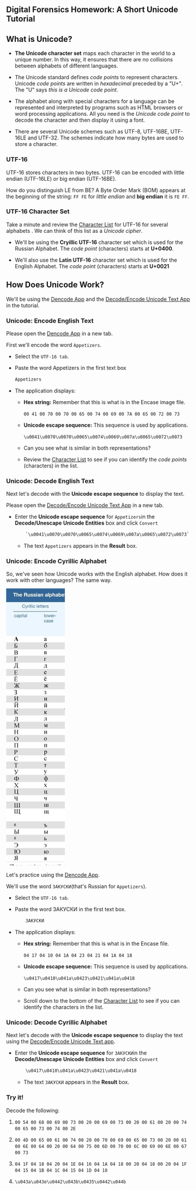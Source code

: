 ## Digital Forensics Homework: A Short Unicode Tutorial


## What is Unicode? 

* **The Unicode character set** maps each character in the world to a unique number. In this way, it ensures that there are no collisions between alphabets of different languages. 

* The Unicode standard defines *code points* to represent characters.  Unicode *code points* are written in *hexadecimal* preceded by a "U+".  The "U" says *this is a Unicode code point*.

* The alphabet along with special characters for a language can be represented and interpreted by programs such as HTML browsers or word processing applications. All you need is the *Unicode code point* to decode the character and then display it using a font.


* There are several Unicode schemes such as UTF-8, UTF-16BE, UTF-16LE and UTF-32.  The schemes indicate how many bytes are used to store a character.

### UTF-16

UTF-16 stores characters in two bytes.  UTF-16 can be encoded with little endian (UTF-16LE) or big endian (UTF-16BE). 

How do you distinguish LE from BE? A Byte Order Mark (BOM) appears at the beginning of the string: `FF FE` for *little endian* and **big endian** it is `FE FF`.

### UTF-16 Character Set

Take a minute and review the [Character List](https://www.fileformat.info/info/charset/UTF-16/list.htm) for UTF-16 for several alphabets .  We can think of this list as a *Unicode cipher*.

* We'll be using the **Cryillic UTF-16** character set which is used for the Russian Alphabet. The *code point* (characters) starts at **U+0400**.

* We'll also use the **Latin UTF-16** character set which is used for the English Alphabet.  The *code point* (characters) starts at **U+0021**

	
## How Does Unicode Work?

We'll be using the [Dencode App](https://dencode.com/en/) and the [Decode/Encode Unicode Text App](https://www.online-toolz.com/tools/text-unicode-entities-convertor.php) in the tutorial.

### Unicode: Encode English Text
	
Please open the [Dencode App](https://dencode.com/en/) in a new tab.

First we'll encode the word `Appetizers`.

* Select the `UTF-16 tab`.
	
* Paste the word Appetizers in the first text box
	
	```bash
	Appetizers
	```
	
* The application displays: 
	
	* **Hex string:** Remember that this is what is in the Encase image file.
		
		`00 41 00 70 00 70 00 65 00 74 00 69 00 7A 00 65 00 72 00 73`
		
	* **Unicode escape sequence:** This sequence is used by applications.
		
		`\u0041\u0070\u0070\u0065\u0074\u0069\u007a\u0065\u0072\u0073`
		
	* Can you see what is similar in both representations?	
		
	* Review the [Character List](https://www.fileformat.info/info/charset/UTF-16/list.htm) to see if you can identify the *code points* (characters) in the list.

### Unicode: Decode English Text
	
Next let's decode with the **Unicode escape sequence** to display the text.

Please open the [Decode/Encode Unicode Text App](https://www.online-toolz.com/tools/text-unicode-entities-convertor.php) in a new tab.

* Enter the **Unicode escape sequence** for `Appetizers`in the **Decode/Unescape** **Unicode Entities** box and click `Convert`
	
	```bash
		`\u0041\u0070\u0070\u0065\u0074\u0069\u007a\u0065\u0072\u0073`	
	```
	
	* The text `Appetizers` appears in the **Result** box.	
	

### Unicode: Encode Cyrillic Alphabet

So, we've seen how Unicode works with the English alphabet. How does it work with other languages?  The same way. 

![Images/Russian-Cyrillic-alphabet.jpg](Images/Russian-Cyrillic-alphabet.jpg)

Let's practice using the [Dencode App](https://dencode.com/en/). 

We'll use the word `ЗАКУСКИ`(that's Russian for `Appetizers`).

* Select the `UTF-16 tab`.
	
* Paste the word ЗАКУСКИ in the first text box.
	
	```bash
		ЗАКУСКИ
	```
* The application displays: 
	
	* **Hex string:** Remember that this is what is in the Encase file.
		
		`04 17 04 10 04 1A 04 23 04 21 04 1A 04 18`
		
	* **Unicode escape sequence:** This sequence is used by applications.
		
		`\u0417\u0410\u041a\u0423\u0421\u041a\u0418`
		
	* Can you see what is similar in both representations?	
		
	* Scroll down to the bottom of the [Character List](https://www.fileformat.info/info/charset/UTF-16/list.htm) to see if you can identify the characters in the list.
	
### Unicode: Decode Cyrillic Alphabet	

Next let's decode with the **Unicode escape sequence** to display the text using the  [Decode/Encode Unicode Text app](https://www.online-toolz.com/tools/text-unicode-entities-convertor.php).

* Enter the **Unicode escape sequence** for `ЗАКУСКИ`in the **Decode/Unescape** **Unicode Entities** box and click `Convert`
	
	```bash
		\u0417\u0410\u041a\u0423\u0421\u041a\u0418	
	```
	
	* The text `ЗАКУСКИ` appears in the **Result** box. 
	
### Try it!

Decode the following:

1.  `00 54 00 68 00 69 00 73 00 20 00 69 00 73 00 20 00 61 00 20 00 74 00 65 00 73 00 74 00 2E`

2. `00 4D 00 65 00 61 00 74 00 20 00 70 00 69 00 65 00 73 00 20 00 61 00 6E 00 64 00 20 00 64 00 75 00 6D 00 70 00 6C 00 69 00 6E 00 67 00 73`	

3. `04 1F 04 18 04 20 04 1E 04 16 04 1A 04 18 00 20 04 18 00 20 04 1F 04 15 04 1B 04 1C 04 15 04 1D 04 18`

4. `\u043a\u043e\u0442\u043b\u0435\u0442\u044b`
																				